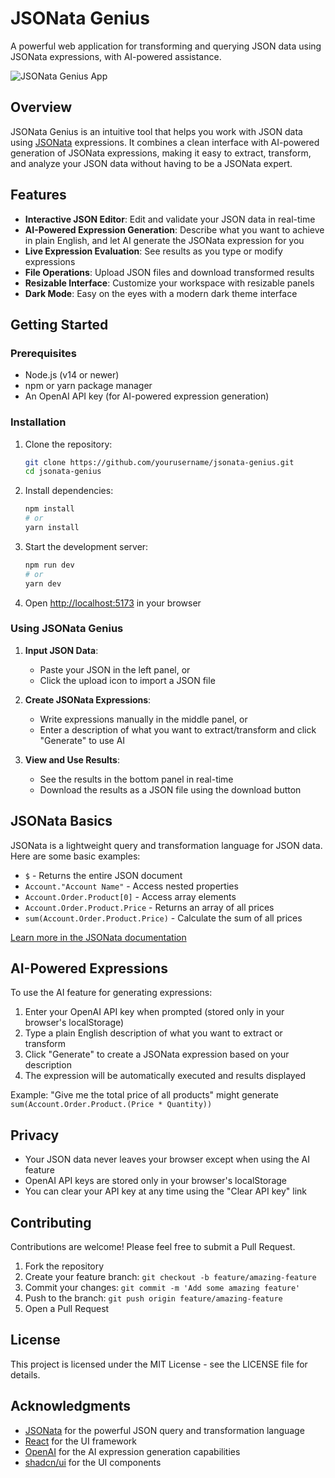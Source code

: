# JSONata Genius

A powerful web application for transforming and querying JSON data using JSONata expressions, with AI-powered assistance.

![JSONata Genius App](https://i.imgur.com/placeholder-for-screenshot.png)

## Overview

JSONata Genius is an intuitive tool that helps you work with JSON data using [JSONata](https://jsonata.org/) expressions. It combines a clean interface with AI-powered generation of JSONata expressions, making it easy to extract, transform, and analyze your JSON data without having to be a JSONata expert.

## Features

- **Interactive JSON Editor**: Edit and validate your JSON data in real-time
- **AI-Powered Expression Generation**: Describe what you want to achieve in plain English, and let AI generate the JSONata expression for you
- **Live Expression Evaluation**: See results as you type or modify expressions
- **File Operations**: Upload JSON files and download transformed results
- **Resizable Interface**: Customize your workspace with resizable panels
- **Dark Mode**: Easy on the eyes with a modern dark theme interface

## Getting Started

### Prerequisites

- Node.js (v14 or newer)
- npm or yarn package manager
- An OpenAI API key (for AI-powered expression generation)

### Installation

1. Clone the repository:
   ```bash
   git clone https://github.com/yourusername/jsonata-genius.git
   cd jsonata-genius
   ```

2. Install dependencies:
   ```bash
   npm install
   # or
   yarn install
   ```

3. Start the development server:
   ```bash
   npm run dev
   # or
   yarn dev
   ```

4. Open [http://localhost:5173](http://localhost:5173) in your browser

### Using JSONata Genius

1. **Input JSON Data**:
   - Paste your JSON in the left panel, or
   - Click the upload icon to import a JSON file

2. **Create JSONata Expressions**:
   - Write expressions manually in the middle panel, or
   - Enter a description of what you want to extract/transform and click "Generate" to use AI

3. **View and Use Results**:
   - See the results in the bottom panel in real-time
   - Download the results as a JSON file using the download button

## JSONata Basics

JSONata is a lightweight query and transformation language for JSON data. Here are some basic examples:

- `$` - Returns the entire JSON document
- `Account."Account Name"` - Access nested properties
- `Account.Order.Product[0]` - Access array elements
- `Account.Order.Product.Price` - Returns an array of all prices
- `sum(Account.Order.Product.Price)` - Calculate the sum of all prices

[Learn more in the JSONata documentation](https://docs.jsonata.org/)

## AI-Powered Expressions

To use the AI feature for generating expressions:

1. Enter your OpenAI API key when prompted (stored only in your browser's localStorage)
2. Type a plain English description of what you want to extract or transform
3. Click "Generate" to create a JSONata expression based on your description
4. The expression will be automatically executed and results displayed

Example: "Give me the total price of all products" might generate `sum(Account.Order.Product.(Price * Quantity))`

## Privacy

- Your JSON data never leaves your browser except when using the AI feature
- OpenAI API keys are stored only in your browser's localStorage
- You can clear your API key at any time using the "Clear API key" link

## Contributing

Contributions are welcome! Please feel free to submit a Pull Request.

1. Fork the repository
2. Create your feature branch: `git checkout -b feature/amazing-feature`
3. Commit your changes: `git commit -m 'Add some amazing feature'`
4. Push to the branch: `git push origin feature/amazing-feature`
5. Open a Pull Request

## License

This project is licensed under the MIT License - see the LICENSE file for details.

## Acknowledgments

- [JSONata](https://jsonata.org/) for the powerful JSON query and transformation language
- [React](https://reactjs.org/) for the UI framework
- [OpenAI](https://openai.com/) for the AI expression generation capabilities
- [shadcn/ui](https://ui.shadcn.com/) for the UI components
